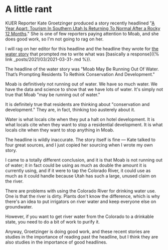 # A little rant

KUER Reporter Kate Groetzinger produced a story recently headlined "[A Year Apart: Tourism In Southern Utah Is Returning To Normal After a Rocky 12 Months](https://www.kuer.org/health-science-environment/2021-03-31/a-year-apart-tourism-in-southern-utah-is-returning-to-normal-after-a-rocky-12-months)." She is one of few reporters paying attention to Moab, and she does good work, so I'm not going to rag on her.

I will rag on her editor for this headline and the headline they wrote for [the water story](https://www.kuer.org/health-science-environment/2021-03-19/moab-may-be-running-out-of-water-thats-prompting-residents-to-rethink-conservation-and-development) that prompted me to write what was [basically a response]({% link _posts/2021/03/2021-03-31-.md %}).

The headline of the water story was "Moab May Be Running Out Of Water. That’s Prompting Residents To Rethink Conservation And Development."

Moab is definitively not running out of water. We have so much water. We have the data and science to show that we have lots of water. It's simply not true that Moab "may be running out of water."

It is definitely true that residents are thinking about "conservation and development." They are, in fact, thinking too austerely about it.

Water is what locals cite when they put a halt on hotel development. It is what locals cite when they want to stop a residential development. It is what locals cite when they want to stop anything in Moab.

The headline is wildly inaccurate. The story itself is fine — Kate talked to four great sources, and I just copied her sourcing when I wrote my own story.

I came to a totally different conclusion, and it is that Moab is not running out of water; it in fact could be using as much as double the amount it is currently using, and if it were to tap the Colorado River, it could use as much as it could handle because Utah has such a large, unused claim on the river.

There are problems with using the Colorado River for drinking water use. One is that the river is dirty. Plants don't know the difference, which is why there's an idea to put irrigators on river water and keep everyone else on groundwater.

However, if you want to get river water from the Colorado to a drinkable state, you need to do a bit of work to purify it.

Anyway, Groetzinger is doing good work, and these recent stories are studies in the importance of reading past the headline, but I think they are also studies in the importance of good headlines.
